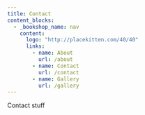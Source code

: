 ```yaml
---
title: Contact
content_blocks:
  - _bookshop_name: nav
    content:
      logo: "http://placekitten.com/40/40"
      links:
        - name: About
          url: /about
        - name: Contact
          url: /contact
        - name: Gallery
          url: /gallery
---
```


Contact stuff
